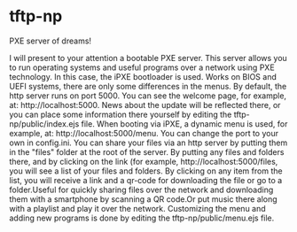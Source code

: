 # tftp-np
 PXE server of dreams!  
 
I will present to your attention a bootable PXE server. This server allows you to run operating systems and useful programs over a network using PXE technology.
In this case, the iPXE bootloader is used. Works on BIOS and UEFI systems, there are only some differences in the menus.
By default, the http server runs on port 5000.
You can see the welcome page, for example, at: http://localhost:5000. News about the update will be reflected there, or you can place some information there yourself by editing the tftp-np/public/index.ejs file.
When booting via iPXE, a dynamic menu is used, for example, at: http://localhost:5000/menu. You can change the port to your own in config.ini.
You can share your files via an http server by putting them in the "files" folder at the root of the server. By putting any files and folders there, and by clicking on the link (for example, http://localhost:5000/files, you will see a list of your files and folders. By clicking on any item from the list, you will receive a link and a qr-code for downloading the file or go to a folder.Useful for quickly sharing files over the network and downloading them with a smartphone by scanning a QR code.Or put music there along with a playlist and play it over the network.
Customizing the menu and adding new programs is done by editing the tftp-np/public/menu.ejs file.

